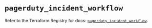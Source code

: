 # `pagerduty_incident_workflow`

Refer to the Terraform Registry for docs: [`pagerduty_incident_workflow`](https://registry.terraform.io/providers/pagerduty/pagerduty/3.21.0/docs/resources/incident_workflow).
